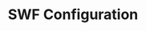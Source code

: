 ---
title: SWF Configuration
linkTitle: "SWF Configuration"
url: /egovframe-runtime/business-logic-layer/spring-web-flow/swf-configuration/
menu:
    depth:
        name: SWF Configuration
        weight: 2
        parent: "spring-web-flow"
        identifier: "swf-configuration"
---